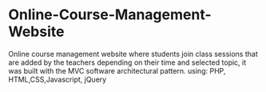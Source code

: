 # Online-Course-Management-Website
Online course management website where students join class sessions that are added by the teachers depending on their time and selected topic, it was built with the MVC software architectural pattern. using: PHP, HTML,CSS,Javascript, jQuery
